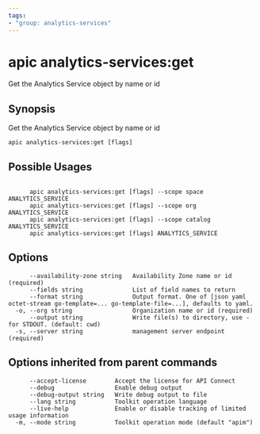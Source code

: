 ```yaml
---
tags:
- "group: analytics-services"
---
```

# apic analytics-services:get

Get the Analytics Service object by name or id

## Synopsis

Get the Analytics Service object by name or id

```
apic analytics-services:get [flags]
```

## Possible Usages

```

      apic analytics-services:get [flags] --scope space ANALYTICS_SERVICE
      apic analytics-services:get [flags] --scope org ANALYTICS_SERVICE
      apic analytics-services:get [flags] --scope catalog ANALYTICS_SERVICE
      apic analytics-services:get [flags] ANALYTICS_SERVICE

```

## Options

```
      --availability-zone string   Availability Zone name or id (required)
      --fields string              List of field names to return
      --format string              Output format. One of [json yaml octet-stream go-template=... go-template-file=...], defaults to yaml.
  -o, --org string                 Organization name or id (required)
      --output string              Write file(s) to directory, use - for STDOUT. (default: cwd)
  -s, --server string              management server endpoint (required)
```

## Options inherited from parent commands

```
      --accept-license        Accept the license for API Connect
      --debug                 Enable debug output
      --debug-output string   Write debug output to file
      --lang string           Toolkit operation language
      --live-help             Enable or disable tracking of limited usage information
  -m, --mode string           Toolkit operation mode (default "apim")
```
